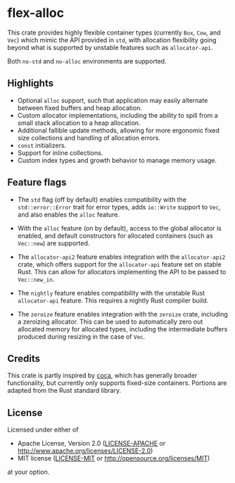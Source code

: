 # flex-alloc

This crate provides highly flexible container types (currently `Box`, `Cow`, and `Vec`) which mimic the API provided in `std`, with allocation flexibility going beyond what is supported by unstable features such as `allocator-api`.

Both `no-std` and `no-alloc` environments are supported.

## Highlights

- Optional `alloc` support, such that application may easily alternate between fixed buffers and heap allocation.
- Custom allocator implementations, including the ability to spill from a small stack allocation to a heap allocation.
- Additional fallible update methods, allowing for more ergonomic fixed size collections and handling of allocation errors.
- `const` initializers.
- Support for inline collections.
- Custom index types and growth behavior to manage memory usage.

## Feature flags

- The `std` flag (off by default) enables compatibility with the `std::error::Error` trait for error types, adds `io::Write` support to `Vec`, and also enables the `alloc` feature.

- With the `alloc` feature (on by default), access to the global allocator is enabled, and default constructors for allocated containers (such as `Vec::new`) are supported.

- The `allocator-api2` feature enables integration with the `allocator-api2` crate, which offers support for the `allocator-api` feature set on stable Rust. This can allow for allocators implementing the API to be passed to `Vec::new_in`.

- The `nightly` feature enables compatibility with the unstable Rust `allocator-api` feature. This requires a nightly Rust compiler build.

- The `zeroize` feature enables integration with the `zeroize` crate, including a zeroizing allocator. This can be used to automatically zero out allocated memory for allocated types, including the intermediate buffers produced during resizing in the case of `Vec`.

## Credits

This crate is partly inspired by [coca](https://crates.io/crates/coca), which has generally broader functionality, but currently only supports fixed-size containers. Portions are adapted from the Rust standard library.

## License

Licensed under either of

- Apache License, Version 2.0 ([LICENSE-APACHE](https://github.com/andrewwhitehead/flex-collect/blob/main/LICENSE-APACHE) or http://www.apache.org/licenses/LICENSE-2.0)
- MIT license ([LICENSE-MIT](https://github.com/andrewwhitehead/flex-collect/blob/main/LICENSE-MIT) or http://opensource.org/licenses/MIT)

at your option.
